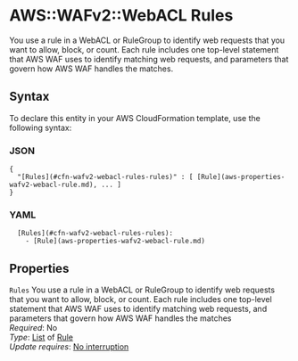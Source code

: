 # AWS::WAFv2::WebACL Rules<a name="aws-properties-wafv2-webacl-rules"></a>

You use a rule in a WebACL or RuleGroup to identify web requests that you want to allow, block, or count\. Each rule includes one top\-level statement that AWS WAF uses to identify matching web requests, and parameters that govern how AWS WAF handles the matches\.

## Syntax<a name="aws-properties-wafv2-webacl-rules-syntax"></a>

To declare this entity in your AWS CloudFormation template, use the following syntax:

### JSON<a name="aws-properties-wafv2-webacl-rules-syntax.json"></a>

```
{
  "[Rules](#cfn-wafv2-webacl-rules-rules)" : [ [Rule](aws-properties-wafv2-webacl-rule.md), ... ]
}
```

### YAML<a name="aws-properties-wafv2-webacl-rules-syntax.yaml"></a>

```
  [Rules](#cfn-wafv2-webacl-rules-rules): 
    - [Rule](aws-properties-wafv2-webacl-rule.md)
```

## Properties<a name="aws-properties-wafv2-webacl-rules-properties"></a>

`Rules`  <a name="cfn-wafv2-webacl-rules-rules"></a>
You use a rule in a WebACL or RuleGroup to identify web requests that you want to allow, block, or count\. Each rule includes one top\-level statement that AWS WAF uses to identify matching web requests, and parameters that govern how AWS WAF handles the matches  
*Required*: No  
*Type*: [List](#aws-properties-wafv2-webacl-rules) of [Rule](aws-properties-wafv2-webacl-rule.md)  
*Update requires*: [No interruption](https://docs.aws.amazon.com/AWSCloudFormation/latest/UserGuide/using-cfn-updating-stacks-update-behaviors.html#update-no-interrupt)